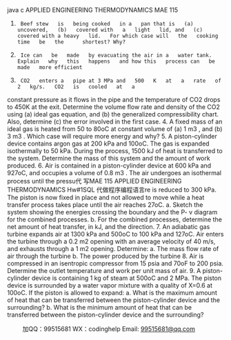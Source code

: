 java c
APPLIED ENGINEERING THERMODYNAMICS
MAE 115
1.      Beef stew   is   being cooked   in a   pan that is   (a) uncovered,   (b)   covered with   a   light   lid, and   (c) covered with a heavy   lid.   For which case will   the   cooking   time   be   the      shortest? Why?
2.      Ice can   be   made   by evacuating the air in a   water tank.   Explain   why   this   happens   and how this   process can   be   made   more efficient
3.      CO2   enters a   pipe at 3 MPa and   500   K   at   a   rate   of 2   kg/s.   CO2   is   cooled   at   a
constant pressure as   it flows   in the pipe and the   temperature   of   CO2   drops   to
450K at the exit.   Determine the volume flow rate and density   of the   CO2    using   (a)
ideal gas equation, and   (b) the generalized compressibility chart. Also,   determine
(c) the error involved   in   the first   case.
4.    A fixed mass of an   ideal   gas   is   heated from   50   to   80oC   at   constant   volume   of   (a)
1   m3   , and   (b) 3   m3   . Which case will   require   more energy   and   why?
5.    A   piston-cylinder device contains argon gas   at   200   kPa   and   100oC.   The   gas   is   expanded   isothermally to 50   kPa.   During the process,   1500   kJ of heat   is   transferred to the system.   Determine the mass of this system and   the   amount   of   work   produced.
6.    Air is contained   in a   piston-cylinder   device   at   600   kPa   and   927oC,   and   occupies   a   volume of 0.8 m3   . The air undergoes   an   isothermal   process   until the   pressu代 写MAE 115 APPLIED ENGINEERING THERMODYNAMICS Hw#1SQL
代做程序编程语言re   is            reduced to 300   kPa. The   piston   is now fixed   in   place and   not   allowed   to   move while a   heat transfer process takes place   until the air   reaches   27oC.
a.      Sketch the system showing the energies crossing the   boundary   and the   P-   v diagram for the combined   processes.
b.      For the combined   processes, determine the   net amount of heat transfer,   in   kJ, and the   direction.
7.    An adiabatic gas turbine   expands air   at   1300   kPa   and   500oC   to   100   kPa   and
127oC. Air enters the turbine through a 0.2 m2    opening with   an   average velocity   of 40   m/s, and exhausts through a   1 m2   opening.   Determine:
a.    The   mass flow   rate   of air through   the turbine
b.      The   power produced   by the turbine
8.    Air is compressed   in an   isentropic   compressor from   15   psia   and   70oF   to   200   psia.   Determine the outlet temperature and work   per unit   mass of air.
9.    A   piston-cylinder device   is containing   1   kg of steam   at   500oC   and   2   MPa. The      piston device   is surrounded   by a water vapor mixture with a quality   of X=0.6 at   100oC.   If the   piston   is allowed to expand:
a.    What   is the maximum amount   of   heat   that   can   be   transferred   between   the   piston-cylinder device and the surrounding?
b.    What   is the minimum amount   of   heat   that   can   be   transferred   between   the   piston-cylinder device and the surrounding?







         
加QQ：99515681  WX：codinghelp  Email: 99515681@qq.com
